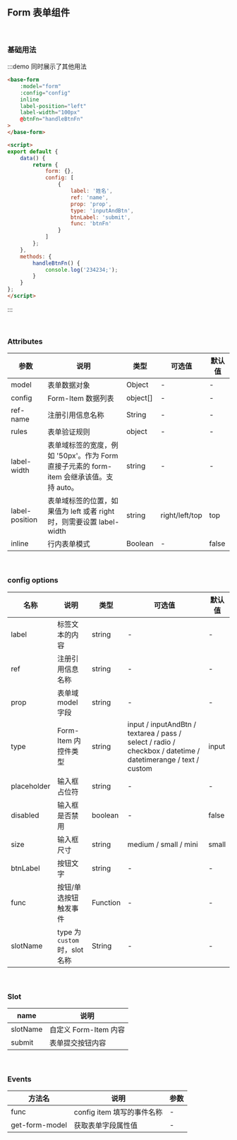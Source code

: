 ## Form 表单组件

<br />

### 基础用法
:::demo 同时展示了其他用法
```html
<base-form
    :model="form"
    :config="config"
    inline
    label-position="left"
    label-width="100px"
    @btnFn="handleBtnFn"
>
</base-form>

<script>
export default {
    data() {
        return {
            form: {},
            config: [
                {
                    label: '姓名',
                    ref: 'name',
                    prop: 'prop',
                    type: 'inputAndBtn',
                    btnLabel: 'submit',
                    func: 'btnFn'
                }
            ]
        };
    },
    methods: {
        handleBtnFn() {
            console.log('234234;');
        }
    }
};
</script>
```
:::

<br />

### Attributes
| 参数      | 说明    | 类型      | 可选值       | 默认值   |
|---------- |-------- |---------- |-------------  |-------- |
| model | 表单数据对象 | Object | - | - |
| config | Form-Item 数据列表 | object[] | - | - |
| ref-name | 注册引用信息名称 | String | - | - |
| rules | 表单验证规则 | object | - | - |
| label-width | 表单域标签的宽度，例如 '50px'。作为 Form 直接子元素的 form-item 会继承该值。支持 auto。 | string | - | - |
| label-position | 表单域标签的位置，如果值为 left 或者 right 时，则需要设置 label-width | string | right/left/top | top |
| inline | 行内表单模式 | Boolean | - | false |

<br />

### config options
| 名称 | 说明 | 类型 | 可选值 | 默认值 |
| ---- | --- | --- | ----- | ----- |
| label | 标签文本的内容 | string | - | - |
| ref | 注册引用信息名称 | string | - | - |
| prop | 表单域 model 字段 | string | - | - |
| type | Form-Item 内控件类型 | string | input / inputAndBtn / textarea / pass / select / radio / checkbox / datetime / datetimerange / text / custom | input |
| placeholder | 输入框占位符 | string | - | - |
| disabled | 输入框是否禁用 | boolean | - | false |
| size | 输入框尺寸 | string | medium / small / mini | small |
| btnLabel | 按钮文字 | string | - | - |
| func | 按钮/单选按钮触发事件 | Function | - | - |
| slotName | type 为 `custom` 时，slot名称 | String | - | - |

<br />

### Slot
| name | 说明 |
| ---- | ---- |
| slotName | 自定义 Form-Item 内容 |
| submit | 表单提交按钮内容 |

<br />

### Events
| 方法名 | 说明 | 参数 |
| ------ | ------- | ------- |
| func | config item 填写的事件名称 | - |
| get-form-model | 获取表单字段属性值 | - |
